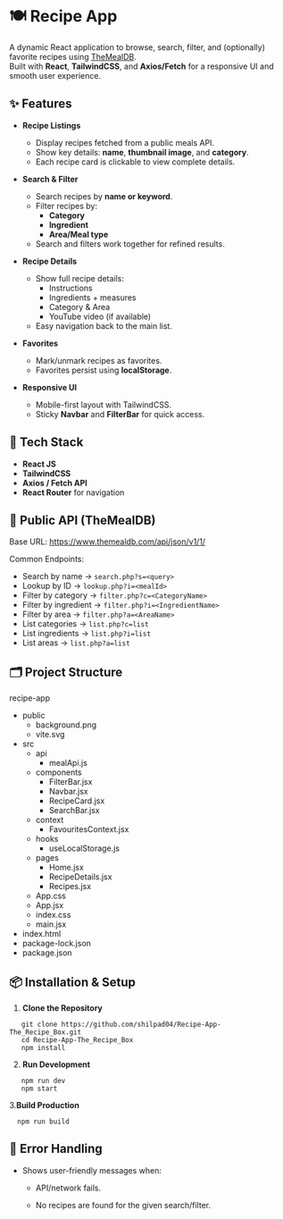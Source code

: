 # 🍽️ Recipe App

A dynamic React application to browse, search, filter, and (optionally) favorite recipes using [TheMealDB](https://www.themealdb.com/api.php).  
Built with **React**, **TailwindCSS**, and **Axios/Fetch** for a responsive UI and smooth user experience.

## ✨ Features

- **Recipe Listings**
  - Display recipes fetched from a public meals API.
  - Show key details: **name**, **thumbnail image**, and **category**.
  - Each recipe card is clickable to view complete details.

- **Search & Filter**
  - Search recipes by **name or keyword**.
  - Filter recipes by:
    - **Category**
    - **Ingredient**
    - **Area/Meal type**
  - Search and filters work together for refined results.

- **Recipe Details**
  - Show full recipe details:
    - Instructions
    - Ingredients + measures
    - Category & Area
    - YouTube video (if available)
  - Easy navigation back to the main list.

- **Favorites**
  - Mark/unmark recipes as favorites.
  - Favorites persist using **localStorage**.

- **Responsive UI**
  - Mobile-first layout with TailwindCSS.
  - Sticky **Navbar** and **FilterBar** for quick access.
    

## 🧰 Tech Stack

- **React JS**
- **TailwindCSS**
- **Axios / Fetch API**
- **React Router** for navigation


## 🔌 Public API (TheMealDB)

Base URL: https://www.themealdb.com/api/json/v1/1/

Common Endpoints:
- Search by name → `search.php?s=<query>`  
- Lookup by ID → `lookup.php?i=<mealId>`  
- Filter by category → `filter.php?c=<CategoryName>`  
- Filter by ingredient → `filter.php?i=<IngredientName>`  
- Filter by area → `filter.php?a=<AreaName>`  
- List categories → `list.php?c=list`  
- List ingredients → `list.php?i=list`  
- List areas → `list.php?a=list` 


## 🗂️ Project Structure

recipe-app  
 - public  
    - background.png  
    - vite.svg  
  - src  
    - api 
      - mealApi.js
    - components  
      - FilterBar.jsx  
      - Navbar.jsx  
      - RecipeCard.jsx  
      - SearchBar.jsx  
    - context  
      - FavouritesContext.jsx  
    - hooks  
      - useLocalStorage.js  
    - pages  
      - Home.jsx  
      - RecipeDetails.jsx  
      - Recipes.jsx  
    - App.css  
    - App.jsx  
    - index.css  
    - main.jsx  
  - index.html  
  - package-lock.json  
  - package.json  


## 📦 Installation & Setup

1. **Clone the Repository**
```
   git clone https://github.com/shilpad04/Recipe-App-The_Recipe_Box.git
   cd Recipe-App-The_Recipe_Box
   npm install
```

2. **Run Development**
```
   npm run dev 
   npm start
```

3.**Build Production**
```
  npm run build
```

## 🧯 Error Handling

- Shows user-friendly messages when:

    - API/network fails.

    - No recipes are found for the given search/filter.
    
   
   
